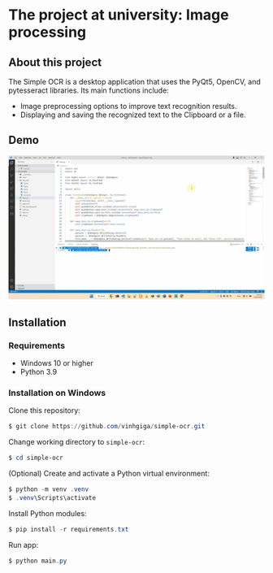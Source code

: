 # The project at university: Image processing

## About this project

The Simple OCR is a desktop application that uses the PyQt5, OpenCV, and pytesseract libraries. Its main functions include:

- Image preprocessing options to improve text recognition results.
- Displaying and saving the recognized text to the Clipboard or a file.

## Demo

![Demo](/demo/demo.gif)

## Installation

### Requirements

- Windows 10 or higher
- Python 3.9

### Installation on Windows

Clone this repository:

```powershell
$ git clone https://github.com/vinhgiga/simple-ocr.git
```

Change working directory to `simple-ocr`:

```powershell
$ cd simple-ocr
```

(Optional) Create and activate a Python virtual environment:

```powershell
$ python -m venv .venv
$ .venv\Scripts\activate
```

Install Python modules:

```powershell
$ pip install -r requirements.txt
```

Run app:

```powershell
$ python main.py
```
